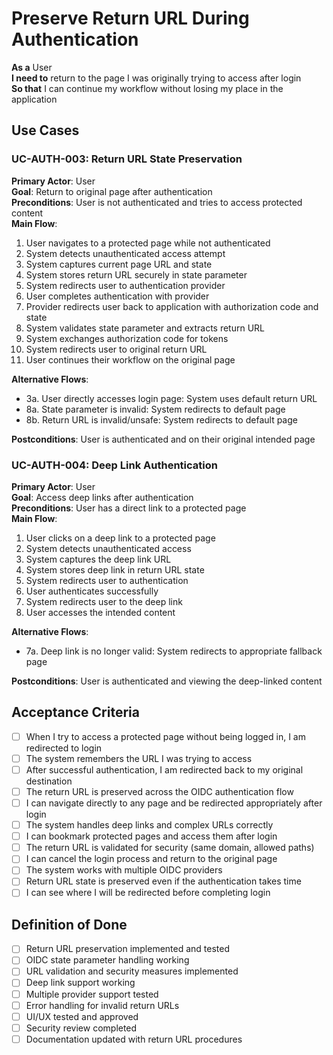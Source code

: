 # Preserve Return URL During Authentication

**As a** User  
**I need to** return to the page I was originally trying to access after login  
**So that** I can continue my workflow without losing my place in the application

## Use Cases

### UC-AUTH-003: Return URL State Preservation
**Primary Actor**: User  
**Goal**: Return to original page after authentication  
**Preconditions**: User is not authenticated and tries to access protected content  
**Main Flow**:
1. User navigates to a protected page while not authenticated
2. System detects unauthenticated access attempt
3. System captures current page URL and state
4. System stores return URL securely in state parameter
5. System redirects user to authentication provider
6. User completes authentication with provider
7. Provider redirects user back to application with authorization code and state
8. System validates state parameter and extracts return URL
9. System exchanges authorization code for tokens
10. System redirects user to original return URL
11. User continues their workflow on the original page

**Alternative Flows**:
- 3a. User directly accesses login page: System uses default return URL
- 8a. State parameter is invalid: System redirects to default page
- 8b. Return URL is invalid/unsafe: System redirects to default page

**Postconditions**: User is authenticated and on their original intended page

### UC-AUTH-004: Deep Link Authentication
**Primary Actor**: User  
**Goal**: Access deep links after authentication  
**Preconditions**: User has a direct link to a protected page  
**Main Flow**:
1. User clicks on a deep link to a protected page
2. System detects unauthenticated access
3. System captures the deep link URL
4. System stores deep link in return URL state
5. System redirects user to authentication
6. User authenticates successfully
7. System redirects user to the deep link
8. User accesses the intended content

**Alternative Flows**:
- 7a. Deep link is no longer valid: System redirects to appropriate fallback page

**Postconditions**: User is authenticated and viewing the deep-linked content

## Acceptance Criteria
- [ ] When I try to access a protected page without being logged in, I am redirected to login
- [ ] The system remembers the URL I was trying to access
- [ ] After successful authentication, I am redirected back to my original destination
- [ ] The return URL is preserved across the OIDC authentication flow
- [ ] I can navigate directly to any page and be redirected appropriately after login
- [ ] The system handles deep links and complex URLs correctly
- [ ] I can bookmark protected pages and access them after login
- [ ] The return URL is validated for security (same domain, allowed paths)
- [ ] I can cancel the login process and return to the original page
- [ ] The system works with multiple OIDC providers
- [ ] Return URL state is preserved even if the authentication takes time
- [ ] I can see where I will be redirected before completing login

## Definition of Done
- [ ] Return URL preservation implemented and tested
- [ ] OIDC state parameter handling working
- [ ] URL validation and security measures implemented
- [ ] Deep link support working
- [ ] Multiple provider support tested
- [ ] Error handling for invalid return URLs
- [ ] UI/UX tested and approved
- [ ] Security review completed
- [ ] Documentation updated with return URL procedures
